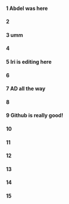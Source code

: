 #### 1 Abdel was here
#### 2
#### 3 umm
#### 4
#### 5 Iri is editing here
#### 6
#### 7 AD all the way
#### 8
#### 9 Github is really good!
#### 10
#### 11
#### 12
#### 13
#### 14
#### 15